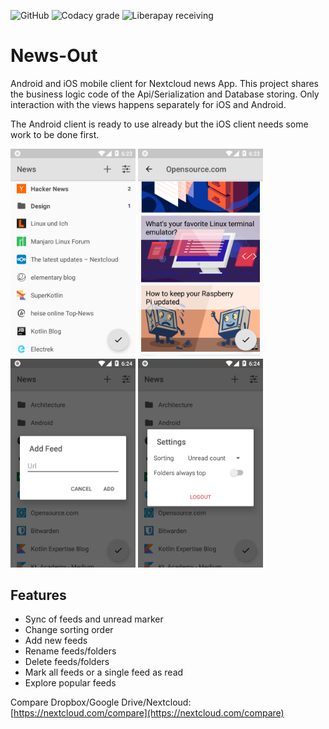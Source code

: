![GitHub](https://img.shields.io/github/license/SimonSchubert/NewsOut.svg)
![Codacy grade](https://img.shields.io/codacy/grade/86f6598a08a1476585b3b7dda5598360.svg)
![Liberapay receiving](https://img.shields.io/liberapay/receives/arnald.svg)

# News-Out

Android and iOS mobile client for Nextcloud news App. This project shares the business logic code of the Api/Serialization and Database storing. Only interaction with the views happens separately for iOS and Android.

The Android client is ready to use already but the iOS client needs some work to be done first.

<img src="https://raw.githubusercontent.com/SimonSchubert/NewsOut/master/art/screen01.png" width="200"> <img src="https://raw.githubusercontent.com/SimonSchubert/NewsOut/master/art/screen02.png" width="200"> <img src="https://raw.githubusercontent.com/SimonSchubert/NewsOut/master/art/screen03.png" width="200"> <img src="https://raw.githubusercontent.com/SimonSchubert/NewsOut/master/art/screen04.png" width="200">

## Features

- Sync of feeds and unread marker
- Change sorting order
- Add new feeds
- Rename feeds/folders
- Delete feeds/folders
- Mark all feeds or a single feed as read
- Explore popular feeds

Compare Dropbox/Google Drive/Nextcloud: [https://nextcloud.com/compare](https://nextcloud.com/compare) 